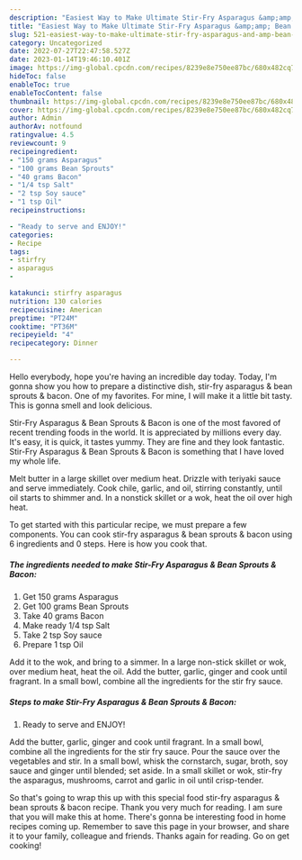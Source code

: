 ```yaml
---
description: "Easiest Way to Make Ultimate Stir-Fry Asparagus &amp;amp; Bean Sprouts &amp;amp; Bacon"
title: "Easiest Way to Make Ultimate Stir-Fry Asparagus &amp;amp; Bean Sprouts &amp;amp; Bacon"
slug: 521-easiest-way-to-make-ultimate-stir-fry-asparagus-and-amp-bean-sprouts-and-amp-bacon
category: Uncategorized
date: 2022-07-27T22:47:58.527Z
date: 2023-01-14T19:46:10.401Z
image: https://img-global.cpcdn.com/recipes/8239e8e750ee87bc/680x482cq70/stir-fry-asparagus-bean-sprouts-bacon-recipe-main-photo.jpg
hideToc: false
enableToc: true
enableTocContent: false
thumbnail: https://img-global.cpcdn.com/recipes/8239e8e750ee87bc/680x482cq70/stir-fry-asparagus-bean-sprouts-bacon-recipe-main-photo.jpg
cover: https://img-global.cpcdn.com/recipes/8239e8e750ee87bc/680x482cq70/stir-fry-asparagus-bean-sprouts-bacon-recipe-main-photo.jpg
author: Admin
authorAv: notfound
ratingvalue: 4.5
reviewcount: 9
recipeingredient:
- "150 grams Asparagus"
- "100 grams Bean Sprouts"
- "40 grams Bacon"
- "1/4 tsp Salt"
- "2 tsp Soy sauce"
- "1 tsp Oil"
recipeinstructions:

- "Ready to serve and ENJOY!"
categories:
- Recipe
tags:
- stirfry
- asparagus
- 

katakunci: stirfry asparagus  
nutrition: 130 calories
recipecuisine: American
preptime: "PT24M"
cooktime: "PT36M"
recipeyield: "4"
recipecategory: Dinner

---
```



Hello everybody, hope you're having an incredible day today. Today, I'm gonna show you how to prepare a distinctive dish, stir-fry asparagus &amp; bean sprouts &amp; bacon. One of my favorites. For mine, I will make it a little bit tasty. This is gonna smell and look delicious.

Stir-Fry Asparagus &amp; Bean Sprouts &amp; Bacon is one of the most favored of recent trending foods in the world. It is appreciated by millions every day. It's easy, it is quick, it tastes yummy. They are fine and they look fantastic. Stir-Fry Asparagus &amp; Bean Sprouts &amp; Bacon is something that I have loved my whole life.

Melt butter in a large skillet over medium heat. Drizzle with teriyaki sauce and serve immediately. Cook chile, garlic, and oil, stirring constantly, until oil starts to shimmer and. In a nonstick skillet or a wok, heat the oil over high heat.


To get started with this particular recipe, we must prepare a few components. You can cook stir-fry asparagus &amp; bean sprouts &amp; bacon using 6 ingredients and 0 steps. Here is how you cook that.

<!--inarticleads1-->

##### The ingredients needed to make Stir-Fry Asparagus &amp; Bean Sprouts &amp; Bacon:

1. Get 150 grams Asparagus
1. Get 100 grams Bean Sprouts
1. Take 40 grams Bacon
1. Make ready 1/4 tsp Salt
1. Take 2 tsp Soy sauce
1. Prepare 1 tsp Oil


Add it to the wok, and bring to a simmer. In a large non-stick skillet or wok, over medium heat, heat the oil. Add the butter, garlic, ginger and cook until fragrant. In a small bowl, combine all the ingredients for the stir fry sauce. 

<!--inarticleads2-->

##### Steps to make Stir-Fry Asparagus &amp; Bean Sprouts &amp; Bacon:


1. Ready to serve and ENJOY!

Add the butter, garlic, ginger and cook until fragrant. In a small bowl, combine all the ingredients for the stir fry sauce. Pour the sauce over the vegetables and stir. In a small bowl, whisk the cornstarch, sugar, broth, soy sauce and ginger until blended; set aside. In a small skillet or wok, stir-fry the asparagus, mushrooms, carrot and garlic in oil until crisp-tender. 

So that's going to wrap this up with this special food stir-fry asparagus &amp; bean sprouts &amp; bacon recipe. Thank you very much for reading. I am sure that you will make this at home. There's gonna be interesting food in home recipes coming up. Remember to save this page in your browser, and share it to your family, colleague and friends. Thanks again for reading. Go on get cooking!
